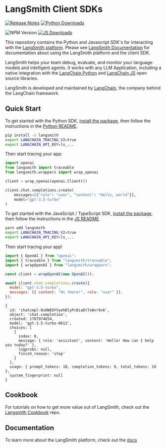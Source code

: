 # LangSmith Client SDKs

 [![Release Notes](https://img.shields.io/github/release/langchain-ai/langsmith-sdk?logo=python)](https://github.com/langchain-ai/langsmith-sdk/releases)
 [![Python Downloads](https://static.pepy.tech/badge/langsmith/month)](https://pepy.tech/project/langsmith)

![NPM Version](https://img.shields.io/npm/v/langsmith?logo=npm)
[![JS Downloads](https://img.shields.io/npm/dm/langsmith)](https://www.npmjs.com/package/langsmith)

This repository contains the Python and Javascript SDK's for interacting with the [LangSmith platform](https://smith.langchain.com/). Please see [LangSmith Documentation](https://docs.smith.langchain.com/)
for documentation about using the LangSmith platform and the client SDK.

LangSmith helps your team debug, evaluate, and monitor your language models and intelligent agents. It works
with any LLM Application, including a native integration with the [LangChain Python](https://github.com/langchain-ai/langchain) and [LangChain JS](https://github.com/langchain-ai/langchainjs) open source libraries.

LangSmith is developed and maintained by [LangChain](https://langchain.com/), the company behind the LangChain framework.

## Quick Start

To get started with the Python SDK, [install the package](https://pypi.org/project/langsmith/), then follow the instructions in the [Python README](python/README.md).

```bash
pip install -U langsmith
export LANGCHAIN_TRACING_V2=true
export LANGCHAIN_API_KEY=ls_...
```

Then start tracing your app:

```python
import openai
from langsmith import traceable
from langsmith.wrappers import wrap_openai

client = wrap_openai(openai.Client())

client.chat.completions.create(
    messages=[{"role": "user", "content": "Hello, world"}],
    model="gpt-3.5-turbo"
)
```

To get started with the JavaScript / TypeScript SDK, [install the package](https://www.npmjs.com/package/langsmith), then follow the instructions in the [JS README](js/README.md).

```bash
yarn add langsmith
export LANGCHAIN_TRACING_V2=true
export LANGCHAIN_API_KEY=ls_...
```

Then start tracing your app!

```javascript
import { OpenAI } from "openai";
import { traceable } from "langsmith/traceable";
import { wrapOpenAI } from "langsmith/wrappers";

const client = wrapOpenAI(new OpenAI());

await client.chat.completions.create({
  model: "gpt-3.5-turbo",
  messages: [{ content: "Hi there!", role: "user" }],
});
```

```
{
  id: 'chatcmpl-8sOWEOYVyehDlyPcBiaDtTxWvr9v6',
  object: 'chat.completion',
  created: 1707974654,
  model: 'gpt-3.5-turbo-0613',
  choices: [
    {
      index: 0,
      message: { role: 'assistant', content: 'Hello! How can I help you today?' },
      logprobs: null,
      finish_reason: 'stop'
    }
  ],
  usage: { prompt_tokens: 10, completion_tokens: 9, total_tokens: 19 },
  system_fingerprint: null
}
```

## Cookbook

For tutorials on how to get more value out of LangSmith, check out the [Langsmith Cookbook](https://github.com/langchain-ai/langsmith-cookbook/tree/main) repo.

## Documentation

To learn more about the LangSmith platform, check out the [docs](https://docs.smith.langchain.com/docs/)
